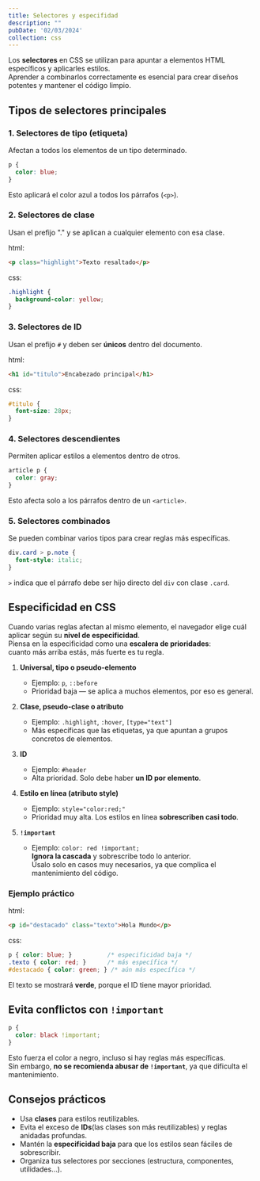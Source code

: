 ```yaml
---
title: Selectores y especifidad
description: ""
pubDate: '02/03/2024'
collection: css
---
```


Los **selectores** en CSS se utilizan para apuntar a elementos HTML específicos y aplicarles estilos.  
Aprender a combinarlos correctamente es esencial para crear diseños potentes y mantener el código limpio.

## Tipos de selectores principales

### 1. Selectores de tipo (etiqueta)
Afectan a todos los elementos de un tipo determinado.

```css
p {
  color: blue;
}
```

Esto aplicará el color azul a todos los párrafos (`<p>`).

### 2. Selectores de clase
Usan el prefijo "." y se aplican a cualquier elemento con esa clase.

html:

```html
<p class="highlight">Texto resaltado</p>
```
css:

```css
.highlight {
  background-color: yellow;
}
```

### 3. Selectores de ID
Usan el prefijo `#` y deben ser **únicos** dentro del documento.

html:

```html
<h1 id="titulo">Encabezado principal</h1>
```

css:

```css
#titulo {
  font-size: 28px;
}
```




### 4. Selectores descendientes
Permiten aplicar estilos a elementos dentro de otros.

```css
article p {
  color: gray;
}
```

Esto afecta solo a los párrafos dentro de un `<article>`.


### 5. Selectores combinados
Se pueden combinar varios tipos para crear reglas más específicas.

```css
div.card > p.note {
  font-style: italic;
}
```

`>` indica que el párrafo debe ser hijo directo del `div` con clase `.card`.


## Especificidad en CSS

Cuando varias reglas afectan al mismo elemento, el navegador elige cuál aplicar según su **nivel de especificidad**.  
Piensa en la especificidad como una **escalera de prioridades**:  
cuanto más arriba estás, más fuerte es tu regla.

1. **Universal, tipo o pseudo-elemento**  
    - Ejemplo: `p`, `::before`  
    - Prioridad baja — se aplica a muchos elementos, por eso es general.

2. **Clase, pseudo-clase o atributo**  
    - Ejemplo: `.highlight`, `:hover`, `[type="text"]`  
    - Más específicas que las etiquetas, ya que apuntan a grupos concretos de elementos.

3. **ID**  
    - Ejemplo: `#header`  
    - Alta prioridad. Solo debe haber **un ID por elemento**.

4. **Estilo en línea (atributo style)**  
    - Ejemplo: `style="color:red;"`  
    - Prioridad muy alta. Los estilos en línea **sobrescriben casi todo**.

5. **`!important`**  
    - Ejemplo: `color: red !important;`  
**Ignora la cascada** y sobrescribe todo lo anterior.  
Úsalo solo en casos muy necesarios, ya que complica el mantenimiento del código.


### Ejemplo práctico


html:

```html
<p id="destacado" class="texto">Hola Mundo</p>
```

css:

```css
p { color: blue; }          /* especificidad baja */
.texto { color: red; }      /* más específica */
#destacado { color: green; } /* aún más específica */
```

El texto se mostrará **verde**, porque el ID tiene mayor prioridad.


## Evita conflictos con `!important`

```css
p {
  color: black !important;
}
```

Esto fuerza el color a negro, incluso si hay reglas más específicas.  
Sin embargo, **no se recomienda abusar de `!important`**, ya que dificulta el mantenimiento.


## Consejos prácticos

- Usa **clases** para estilos reutilizables.  
- Evita el exceso de **IDs**(las clases son más reutilizables) y reglas anidadas profundas.
- Mantén la **especificidad baja** para que los estilos sean fáciles de sobrescribir.  
- Organiza tus selectores por secciones (estructura, componentes, utilidades…).
